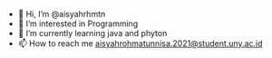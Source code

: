 - 👋 Hi, I’m @aisyahrhmtn
- 👀 I’m interested in Programming
- 🌱 I’m currently learning java and phyton
- 📫 How to reach me aisyahrohmatunnisa.2021@student.uny.ac.id

<!---
aisyahrhmtn/aisyahrhmtn is a ✨ special ✨ repository because its `README.md` (this file) appears on your GitHub profile.
You can click the Preview link to take a look at your changes.
--->
